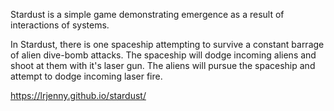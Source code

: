 Stardust is a simple game demonstrating emergence as a result of interactions of systems.

In Stardust, there is one spaceship attempting to survive a constant barrage of alien dive-bomb attacks.
The spaceship will dodge incoming aliens and shoot at them with it's laser gun. The aliens will pursue
the spaceship and attempt to dodge incoming laser fire.

https://lrjenny.github.io/stardust/
